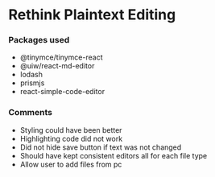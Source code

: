 # Rethink Plaintext Editing

<h3>Packages used</h3>
<ul>
  <li>@tinymce/tinymce-react</li>
  <li>@uiw/react-md-editor</li>
  <li>lodash</li>
  <li>prismjs</li>
  <li>react-simple-code-editor</li>
  </ul>

<h3>Comments</h3>
<ul>
  <li>Styling could have been better</li>
  <li>Highlighting code did not work</li>
  <li>Did not hide save button if text was not changed</li>
  <li>Should have kept consistent editors all for each file type</li>
  <li>Allow user to add files from pc</li>
</ul>
